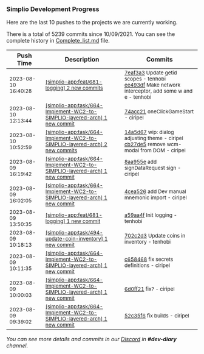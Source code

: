 
### Simplio Development Progress

Here are the last 10 pushes to the projects we are currently working.

There is a total of 5239 commits since 10/09/2021. You can see the complete history in
 [Complete_list.md](Complete_list.md) file.

| Push Time | Description | Commits |
| --- | --- | --- |
| <sub>2023-08-10 16:40:28</sub> | <sub>[[simplio-app:feat/681-logging] 2 new commits](https://github.com/SimplioOfficial/simplio-app/compare/a59aa4f30789...ee493dfd0572)</sub> | <sub>[7eaf3a3](https://github.com/SimplioOfficial/simplio-app/commit/7eaf3a3bd9323b0261e76bee69d49daa80852c63) Update getid scopes - tenhobi<br>[ee493df](https://github.com/SimplioOfficial/simplio-app/commit/ee493dfd0572a169fd6cc91da4a274ad34d4ae6d) Make network interceptor, add some w and e - tenhobi</sub> |
| <sub>2023-08-10 12:13:44</sub> | <sub>[[simplio-app:task/664-Implement-WC2-to-SIMPLIO-layered-arch] 1 new commit](https://github.com/SimplioOfficial/simplio-app/commit/74acc212d8eb5b61977b821c1be4570efe1b1e75)</sub> | <sub>[74acc21](https://github.com/SimplioOfficial/simplio-app/commit/74acc212d8eb5b61977b821c1be4570efe1b1e75) oneClickGameStart - ciripel</sub> |
| <sub>2023-08-10 10:52:59</sub> | <sub>[[simplio-app:task/664-Implement-WC2-to-SIMPLIO-layered-arch] 2 new commits](https://github.com/SimplioOfficial/simplio-app/compare/8aa955e36cd6...cb27de55b70b)</sub> | <sub>[14a5d67](https://github.com/SimplioOfficial/simplio-app/commit/14a5d67bc519d59d70b4fde129af7babdcd79914) wip: dialog adjusting theme - ciripel<br>[cb27de5](https://github.com/SimplioOfficial/simplio-app/commit/cb27de55b70b13d0331fe575ee9bee48165d33bc) remove wcm-modal from DOM - ciripel</sub> |
| <sub>2023-08-09 16:19:42</sub> | <sub>[[simplio-app:task/664-Implement-WC2-to-SIMPLIO-layered-arch] 1 new commit](https://github.com/SimplioOfficial/simplio-app/commit/8aa955e36cd617d5203b87768fe574379f3431be)</sub> | <sub>[8aa955e](https://github.com/SimplioOfficial/simplio-app/commit/8aa955e36cd617d5203b87768fe574379f3431be) add signDataRequest sign - ciripel</sub> |
| <sub>2023-08-09 16:02:05</sub> | <sub>[[simplio-app:task/664-Implement-WC2-to-SIMPLIO-layered-arch] 1 new commit](https://github.com/SimplioOfficial/simplio-app/commit/4cea5268976b3b79b09c3e7ae69f3fc6ea0849f7)</sub> | <sub>[4cea526](https://github.com/SimplioOfficial/simplio-app/commit/4cea5268976b3b79b09c3e7ae69f3fc6ea0849f7) add Dev manual mnemonic import - ciripel</sub> |
| <sub>2023-08-09 13:50:35</sub> | <sub>[[simplio-app:feat/681-logging] 1 new commit](https://github.com/SimplioOfficial/simplio-app/commit/a59aa4f30789f0c1b40eb7f643eea10677e61efb)</sub> | <sub>[a59aa4f](https://github.com/SimplioOfficial/simplio-app/commit/a59aa4f30789f0c1b40eb7f643eea10677e61efb) Init logging - tenhobi</sub> |
| <sub>2023-08-09 10:18:13</sub> | <sub>[[simplio-app:task/494-update-coin-inventory] 1 new commit](https://github.com/SimplioOfficial/simplio-app/commit/702c2d3fb7f671061008fd84619379b0aaa202e3)</sub> | <sub>[702c2d3](https://github.com/SimplioOfficial/simplio-app/commit/702c2d3fb7f671061008fd84619379b0aaa202e3) Update coins in inventory - tenhobi</sub> |
| <sub>2023-08-09 10:11:35</sub> | <sub>[[simplio-app:task/664-Implement-WC2-to-SIMPLIO-layered-arch] 1 new commit](https://github.com/SimplioOfficial/simplio-app/commit/c658468fefec9b6d8a79343af27de8f9d6d7312c)</sub> | <sub>[c658468](https://github.com/SimplioOfficial/simplio-app/commit/c658468fefec9b6d8a79343af27de8f9d6d7312c) fix secrets definitions - ciripel</sub> |
| <sub>2023-08-09 10:00:03</sub> | <sub>[[simplio-app:task/664-Implement-WC2-to-SIMPLIO-layered-arch] 1 new commit](https://github.com/SimplioOfficial/simplio-app/commit/6d0ff215d040289641171a6c0b712558b37f1a82)</sub> | <sub>[6d0ff21](https://github.com/SimplioOfficial/simplio-app/commit/6d0ff215d040289641171a6c0b712558b37f1a82) fix? - ciripel</sub> |
| <sub>2023-08-09 09:39:02</sub> | <sub>[[simplio-app:task/664-Implement-WC2-to-SIMPLIO-layered-arch] 1 new commit](https://github.com/SimplioOfficial/simplio-app/commit/52c35f63a4b730a64b163f80f4e52fbab3d55a90)</sub> | <sub>[52c35f6](https://github.com/SimplioOfficial/simplio-app/commit/52c35f63a4b730a64b163f80f4e52fbab3d55a90) fix builds - ciripel</sub> |

_You can see more details and commits in our [Discord](https://discord.gg/aKhjuwZmdP) in **#dev-diary** channel._
